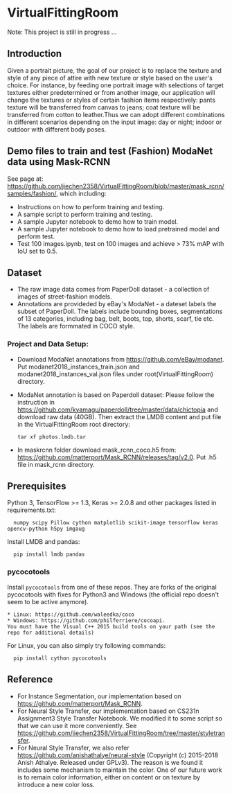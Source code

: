 # VirtualFittingRoom
Note: This project is still in progress ...

## Introduction
Given a portrait picture, the goal of our project is to replace the texture and style of any piece of attire with new texture or style based on the user's choice. For instance, by feeding one portrait image with selections of target textures either predetermined or from another image, our application will change the textures or styles of certain fashion items respectively: pants texture will be transferred from canvas to jeans; coat texture will be transferred from cotton to leather.Thus we can adopt different combinations in different scenarios depending on the input image: day or night; indoor or outdoor with different body poses.

## Demo files to train and test (Fashion) ModaNet data using Mask-RCNN
See page at: https://github.com/jiechen2358/VirtualFittingRoom/blob/master/mask_rcnn/samples/fashion/, which including:
* Instructions on how to perform training and testing.
* A sample script to perform training and testing.
* A sample Jupyter notebook to demo how to train model.
* A sample Jupyter notebook to demo how to load pretrained model and perform test.
* Test 100 images.ipynb, test on 100 images and achieve > 73% mAP with IoU set to 0.5.

## Dataset
* The raw image  data comes from PaperDoll dataset - a collection of images of street-fashion models.
* Annotations are provideded by eBay's ModaNet - a dateset labels the subset of PaperDoll. The labels include bounding boxes, segmentations of 13 categories, including bag, belt, boots, top, shorts, scarf, tie etc. The labels are formmated in COCO style.

### Project and Data Setup:
* Download ModaNet annotations from https://github.com/eBay/modanet. Put modanet2018_instances_train.json and modanet2018_instances_val.json files under root(VirtualFittingRoom) directory.
* ModaNet annotation is based on Paperdoll dataset: Please follow the instruction in https://github.com/kyamagu/paperdoll/tree/master/data/chictopia and download raw data (40GB). Then extract the LMDB content and put file in the VirtualFittingRoom root directory:

      tar xf photos.lmdb.tar

* In maskrcnn folder download mask_rcnn_coco.h5 from: https://github.com/matterport/Mask_RCNN/releases/tag/v2.0. Put .h5 file in mask_rcnn directory.

## Prerequisites
Python 3, TensorFlow >= 1.3, Keras >= 2.0.8 and other packages listed in requirements.txt:

      numpy scipy Pillow cython matplotlib scikit-image tensorflow keras opencv-python h5py imgaug 

Install LMDB and pandas:

      pip install lmdb pandas

### pycocotools
Install `pycocotools` from one of these repos. They are forks of the original pycocotools with fixes for Python3 and Windows (the official repo doesn't seem to be active anymore).

    * Linux: https://github.com/waleedka/coco
    * Windows: https://github.com/philferriere/cocoapi.
    You must have the Visual C++ 2015 build tools on your path (see the repo for additional details)

For Linux, you can also simply try following commands:

      pip install cython pycocotools

## Reference
* For Instance Segmentation, our implementation based on https://github.com/matterport/Mask_RCNN.
* For Neural Style Transfer, our implementation based on CS231n Assignment3 Style Transfer Notebook. We modified it to some script so that we can use it more conveniently. See https://github.com/jiechen2358/VirtualFittingRoom/tree/master/styletransfer.
* For Neural Style Transfer, we also refer https://github.com/anishathalye/neural-style (Copyright (c) 2015-2018 Anish Athalye. Released under GPLv3). The reason is we found it includes some mechanism to maintain the color. One of our future work is to remain color information, either on content or on texture by introduce a new color loss.
